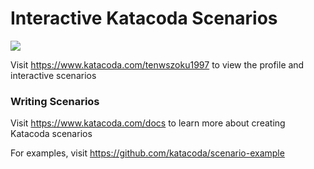# Interactive Katacoda Scenarios

[![](http://shields.katacoda.com/katacoda/tenwszoku1997/count.svg)](https://www.katacoda.com/tenwszoku1997 "Get your profile on Katacoda.com")

Visit https://www.katacoda.com/tenwszoku1997 to view the profile and interactive scenarios

### Writing Scenarios
Visit https://www.katacoda.com/docs to learn more about creating Katacoda scenarios

For examples, visit https://github.com/katacoda/scenario-example
